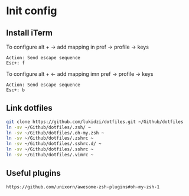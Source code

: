 # Init config

## Install iTerm
To configure alt + -> add mapping in pref -> profile -> keys
```
Action: Send escape sequence
Esc+: f
```
To configure alt + <- add mapping imn pref -> profile -> keys
```
Action: Send escape sequence
Esc+: b
```

## Link dotfiles

```bash
git clone https://github.com/lukidzi/dotfiles.git ~/Github/dotfiles
ln -sv ~/Github/dotfiles/.zsh/ ~
ln -sv ~/Github/dotfiles/.oh-my.zsh ~
ln -sv ~/Github/dotfiles/.zshrc ~
ln -sv ~/Github/dotfiles/.sshrc.d/ ~
ln -sv ~/Github/dotfiles/.sshrc ~
ln -sv ~/Github/dotfiles/.vimrc ~
```

## Useful plugins

```https://github.com/unixorn/awesome-zsh-plugins#oh-my-zsh-1```
